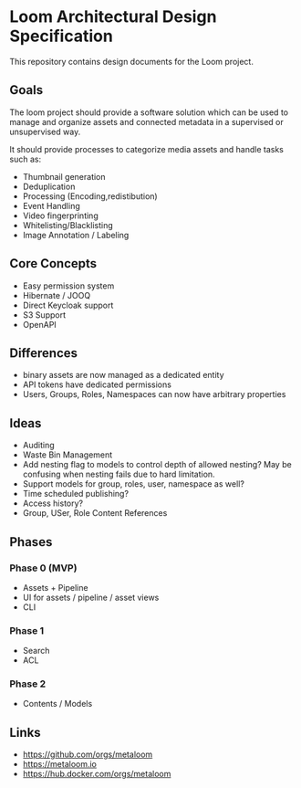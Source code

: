 # Loom Architectural Design Specification

This repository contains design documents for the Loom project.

## Goals

The loom project should provide a software solution which can be used to manage and organize assets and connected metadata in a supervised or unsupervised way.

It should provide processes to categorize media assets and handle tasks such as:

* Thumbnail generation
* Deduplication
* Processing (Encoding,redistibution)
* Event Handling
* Video fingerprinting
* Whitelisting/Blacklisting
* Image Annotation / Labeling

## Core Concepts

* Easy permission system
* Hibernate / JOOQ
* Direct Keycloak support
* S3 Support
* OpenAPI

## Differences

- binary assets are now managed as a dedicated entity
- API tokens have dedicated permissions
- Users, Groups, Roles, Namespaces can now have arbitrary properties

## Ideas

- Auditing
- Waste Bin Management
- Add nesting flag to models to control depth of allowed nesting? May be confusing when nesting fails due to hard limitation.
- Support models for group, roles, user, namespace as well?
- Time scheduled publishing?
- Access history?
- Group, USer, Role Content References

## Phases

### Phase 0 (MVP)

- Assets + Pipeline
- UI for assets / pipeline / asset views
- CLI

### Phase 1

- Search
- ACL

### Phase 2

- Contents / Models

## Links

* https://github.com/orgs/metaloom
* https://metaloom.io
* https://hub.docker.com/orgs/metaloom
